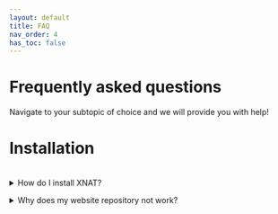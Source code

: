 ```yaml
---
layout: default
title: FAQ
nav_order: 4
has_toc: false
---
```


# Frequently asked questions

Navigate to your subtopic of choice and we will provide you with help!
<br/>	

# Installation 

<br/>	

<details>
<summary>How do I install XNAT?</summary>
<br>

Here you can find a more extensive <a href="../xnat/Setup/installation.html">explanation.</a>

<br/><br/></details>


<details>
<summary>Why does my website repository not work?</summary>
<br>
Downloading the website repository directly form Github could have caused this problem. Delete the repository from your files and download it again directly via your terminal by using the following command. Notice that you have to adjust the path to suit your repository.

<pre><code>git clone https://github.com/...</code></pre>	

<br/><br/></details>
